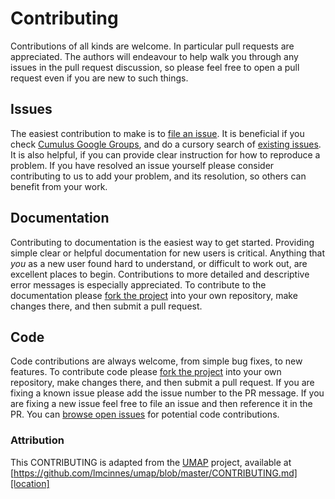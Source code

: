 # Contributing

Contributions of all kinds are welcome. In particular pull requests are appreciated.
The authors will endeavour to help walk you through any issues in the pull request
discussion, so please feel free to open a pull request even if you are new to such things.

## Issues

The easiest contribution to make is to [file an issue](https://github.com/klarman-cell-observatory/pegasus/issues/new).
It is beneficial if you check [Cumulus Google Groups](https://groups.google.com/a/broadinstitute.org/forum/#!forum/cumulus),
and do a cursory search of [existing issues](https://github.com/klarman-cell-observatory/pegasus/issues).
It is also helpful, if you can provide clear instruction for
how to reproduce a problem. If you have resolved an issue yourself please consider
contributing to us to add your problem, and its resolution, so others can
benefit from your work.

## Documentation

Contributing to documentation is the easiest way to get started. Providing simple
clear or helpful documentation for new users is critical. Anything that *you* as
a new user found hard to understand, or difficult to work out, are excellent places
to begin. Contributions to more detailed and descriptive error messages is
especially appreciated. To contribute to the documentation please
[fork the project](https://github.com/klarman-cell-observatory/pegasus)
into your own repository, make changes there, and then submit a pull request.

## Code

Code contributions are always welcome, from simple bug fixes, to new features. To
contribute code please
[fork the project](https://github.com/klarman-cell-observatory/pegasus)
into your own repository, make changes there, and then submit a pull request. If
you are fixing a known issue please add the issue number to the PR message. If you
are fixing a new issue feel free to file an issue and then reference it in the PR.
You can [browse open issues](https://github.com/klarman-cell-observatory/pegasus/issues?utf8=%E2%9C%93&q=is%3Aopen+) for potential code
contributions.

### Attribution

This CONTRIBUTING is adapted from the [UMAP][homepage] project, available at [https://github.com/lmcinnes/umap/blob/master/CONTRIBUTING.md][location]

[homepage]: https://github.com/lmcinnes/umap
[location]: https://github.com/lmcinnes/umap/blob/master/CONTRIBUTING.md
